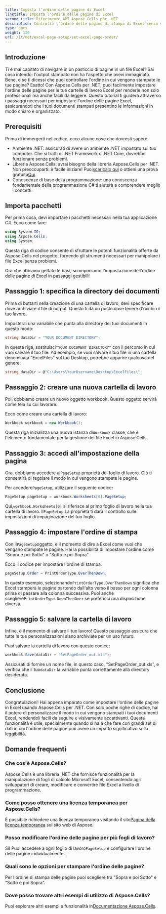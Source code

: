 ```yaml
---
title: Imposta l'ordine delle pagine di Excel
linktitle: Imposta l'ordine delle pagine di Excel
second_title: Riferimento API Aspose.Cells per .NET
description: Controlla l'ordine delle pagine di stampa di Excel senza sforzo con Aspose.Cells per .NET. Scopri come personalizzare il tuo flusso di lavoro in questa guida passo dopo passo.
type: docs
weight: 120
url: /it/net/excel-page-setup/set-excel-page-order/
---
```

## Introduzione

Ti è mai capitato di navigare in un pasticcio di pagine in un file Excel? Sai cosa intendo: l'output stampato non ha l'aspetto che avevi immaginato. Bene, e se ti dicessi che puoi controllare l'ordine in cui vengono stampate le tue pagine? Esatto! Con Aspose.Cells per .NET, puoi facilmente impostare l'ordine delle pagine per le tue cartelle di lavoro Excel per renderle non solo professionali ma anche facili da leggere. Questo tutorial ti guiderà attraverso i passaggi necessari per impostare l'ordine delle pagine Excel, assicurandoti che i tuoi documenti stampati presentino le informazioni in modo chiaro e organizzato.

## Prerequisiti

Prima di immergerti nel codice, ecco alcune cose che dovresti sapere:

- Ambiente .NET: assicurati di avere un ambiente .NET impostato sul tuo computer. Che si tratti di .NET Framework o .NET Core, dovrebbe funzionare senza problemi.
-  Libreria Aspose.Cells: avrai bisogno della libreria Aspose.Cells per .NET. Non preoccuparti: è facile iniziare! Puoi[scaricalo qui](https://releases.aspose.com/cells/net/) o ottieni una prova gratuita[Qui](https://releases.aspose.com/).
- Conoscenze di base della programmazione: una conoscenza fondamentale della programmazione C# ti aiuterà a comprendere meglio i concetti.

## Importa pacchetti

Per prima cosa, devi importare i pacchetti necessari nella tua applicazione C#. Ecco come fare:

```csharp
using System.IO;
using Aspose.Cells;
using System;
```

Questa riga di codice consente di sfruttare le potenti funzionalità offerte da Aspose.Cells nel progetto, fornendo gli strumenti necessari per manipolare i file Excel senza problemi.

Ora che abbiamo gettato le basi, scomponiamo l'impostazione dell'ordine delle pagine di Excel in passaggi gestibili!

## Passaggio 1: specifica la directory dei documenti

Prima di buttarti nella creazione di una cartella di lavoro, devi specificare dove archiviare il file di output. Questo ti dà un posto dove tenere d'occhio il tuo lavoro. 

Imposterai una variabile che punta alla directory dei tuoi documenti in questo modo:

```csharp
string dataDir = "YOUR DOCUMENT DIRECTORY";
```

 In questa riga, sostituisci`"YOUR DOCUMENT DIRECTORY"` con il percorso in cui vuoi salvare il tuo file. Ad esempio, se vuoi salvare il tuo file in una cartella denominata "ExcelFiles" sul tuo Desktop, potrebbe apparire qualcosa del genere:

```csharp
string dataDir = @"C:\Users\YourUsername\Desktop\ExcelFiles\";
```

## Passaggio 2: creare una nuova cartella di lavoro


Poi, dobbiamo creare un nuovo oggetto workbook. Questo oggetto servirà come tela su cui lavorare.

Ecco come creare una cartella di lavoro:

```csharp
Workbook workbook = new Workbook();
```

 Questa riga inizializza una nuova istanza di`Workbook` classe, che è l'elemento fondamentale per la gestione dei file Excel in Aspose.Cells.

## Passaggio 3: accedi all'impostazione della pagina


 Ora, dobbiamo accedere al`PageSetup` proprietà del foglio di lavoro. Ciò ti consentirà di regolare il modo in cui vengono stampate le pagine.

 Per accedere`PageSetup`, utilizzare il seguente codice:

```csharp
PageSetup pageSetup = workbook.Worksheets[0].PageSetup;
```

 Qui,`workbook.Worksheets[0]` si riferisce al primo foglio di lavoro nella tua cartella di lavoro. Il`PageSetup` La proprietà ti darà il controllo sulle impostazioni di impaginazione del tuo foglio.

## Passaggio 4: impostare l'ordine di stampa


 Con il`PageSetup`oggetto, è il momento di dire a Excel come vuoi che vengano stampate le pagine. Hai la possibilità di impostare l'ordine come "Sopra e poi Sotto" o "Sotto e poi Sopra".

Ecco il codice per impostare l'ordine di stampa:

```csharp
pageSetup.Order = PrintOrderType.OverThenDown;
```

 In questo esempio, selezionando`PrintOrderType.OverThenDown` significa che Excel stamperà le pagine partendo dall'alto verso il basso per ogni colonna prima di passare alla colonna successiva. Puoi anche scegliere`PrintOrderType.DownThenOver` se preferisci una disposizione diversa.

## Passaggio 5: salvare la cartella di lavoro


Infine, è il momento di salvare il tuo lavoro! Questo passaggio assicura che tutte le tue personalizzazioni siano archiviate per un uso futuro.

Puoi salvare la cartella di lavoro con questo codice:

```csharp
workbook.Save(dataDir + "SetPageOrder_out.xls");
```

 Assicurati di fornire un nome file, in questo caso, "SetPageOrder_out.xls", e verifica che il tuo`dataDir` la variabile punta correttamente alla directory desiderata.

## Conclusione

Congratulazioni! Hai appena imparato come impostare l'ordine delle pagine in Excel usando Aspose.Cells per .NET. Con solo poche righe di codice, hai il potere di personalizzare il modo in cui vengono stampati i tuoi documenti Excel, rendendoli facili da seguire e visivamente accattivanti. Questa funzionalità è utile, specialmente quando si ha a che fare con grandi set di dati in cui l'ordine delle pagine può avere un impatto significativo sulla leggibilità. 

## Domande frequenti

### Che cos'è Aspose.Cells?
Aspose.Cells è una libreria .NET che fornisce funzionalità per la manipolazione di fogli di calcolo Microsoft Excel, consentendo agli sviluppatori di creare, modificare e convertire file Excel a livello di programmazione.

### Come posso ottenere una licenza temporanea per Aspose.Cells?
 È possibile richiedere una licenza temporanea visitando il sito[Pagina della licenza temporanea](https://purchase.aspose.com/temporary-license/) sul sito web di Aspose.

### Posso modificare l'ordine delle pagine per più fogli di lavoro?
 Sì! Puoi accedere a ogni foglio di lavoro`PageSetup` e configurare l'ordine delle pagine individualmente.

### Quali sono le opzioni per stampare l'ordine delle pagine?
Per l'ordine di stampa delle pagine puoi scegliere tra "Sopra e poi Sotto" e "Sotto e poi Sopra".

### Dove posso trovare altri esempi di utilizzo di Aspose.Cells?
Puoi esplorare altri esempi e funzionalità in[Documentazione Aspose.Cells](https://reference.aspose.com/cells/net/).